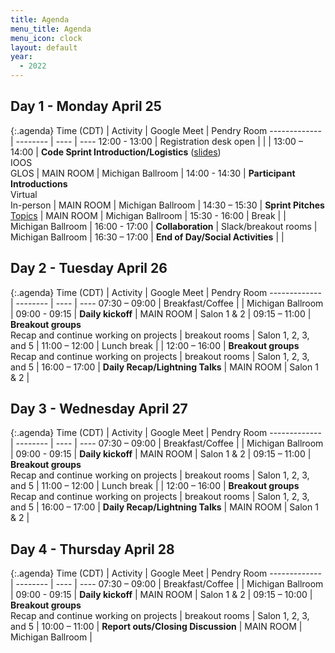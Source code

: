 ```yaml
---
title: Agenda
menu_title: Agenda
menu_icon: clock
layout: default
year:
  - 2022
---
```


## Day 1 - Monday April 25

{:.agenda}
Time (CDT)    | Activity | Google Meet | Pendry Room
------------- | -------- | ---- | ----
12:00 - 13:00 | Registration desk open |  |  |
13:00 – 14:00 | **Code Sprint Introduction/Logistics** ([slides](https://docs.google.com/presentation/d/1fk_JKYPnZi-bFZAzBQR5l-oStHlwNlNZPZslB4zQ9KE/edit))<br>IOOS<br>GLOS | MAIN ROOM | Michigan Ballroom |
14:00 - 14:30 | **Participant Introductions**<br>Virtual<br>In-person | MAIN ROOM | Michigan Ballroom |
14:30 – 15:30 | **Sprint Pitches**<br>[Topics](https://ioos.github.io/ioos-code-sprint/topics/) | MAIN ROOM | Michigan Ballroom |
15:30 - 16:00 | Break | | Michigan Ballroom |
16:00 - 17:00 | **Collaboration** | Slack/breakout rooms | Michigan Ballroom |
16:30 – 17:00 | **End of Day/Social Activities** |  |

## Day 2 - Tuesday April 26

{:.agenda}
Time (CDT)    | Activity | Google Meet | Pendry Room
------------- | -------- | ---- | ----
07:30 – 09:00 | Breakfast/Coffee |  | Michigan Ballroom | 
09:00 - 09:15 | **Daily kickoff** | MAIN ROOM | Salon 1 & 2 |
09:15 – 11:00 | **Breakout groups**<br>Recap and continue working on projects | breakout rooms | Salon 1, 2, 3, and 5 |
11:00 – 12:00 | Lunch break | |
12:00 – 16:00 | **Breakout groups**<br>Recap and continue working on projects | breakout rooms | Salon 1, 2, 3, and 5 |
16:00 – 17:00 | **Daily Recap/Lightning Talks** | MAIN ROOM | Salon 1 & 2 |

## Day 3 - Wednesday April 27

{:.agenda}
Time (CDT)    | Activity | Google Meet | Pendry Room
------------- | -------- | ---- | ----
07:30 – 09:00 | Breakfast/Coffee |  | Michigan Ballroom |
09:00 - 09:15 | **Daily kickoff** | MAIN ROOM | Salon 1 & 2 |
09:15 – 11:00 | **Breakout groups**<br>Recap and continue working on projects | breakout rooms | Salon 1, 2, 3, and 5 |
11:00 – 12:00 | Lunch break |  |
12:00 – 16:00 | **Breakout groups**<br>Recap and continue working on projects | breakout rooms | Salon 1, 2, 3, and 5 |
16:00 – 17:00 | **Daily Recap/Lightning Talks** | MAIN ROOM | Salon 1 & 2 |

<!--
__Note:__ All in-person Code Sprint participants are invited to attend to a Great Lakes Networking Reception hosted by Mazarine Ventures at 5:30 PM. [Register for free.](https://glos.org/wp-content/uploads/2022/04/Reception-by-Mazarine-Ventures-Glosapalooza.pdf)
-->

## Day 4 - Thursday April 28

{:.agenda}
Time (CDT)    | Activity | Google Meet | Pendry Room
------------- | -------- | ---- | ----
07:30 – 09:00 | Breakfast/Coffee |  | Michigan Ballroom |
09:00 - 09:15 | **Daily kickoff** | MAIN ROOM | Salon 1 & 2 |
09:15 – 10:00 | **Breakout groups**<br>Recap and continue working on projects | breakout rooms | Salon 1, 2, 3, and 5 |
10:00 – 11:00 | **Report outs/Closing Discussion** | MAIN ROOM | Michigan Ballroom |
